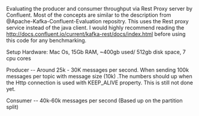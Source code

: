 Evaluating the producer and consumer throughput via Rest Proxy server by Confluent. Most of the concepts are similar to the description from @Apache-Kafka-Confluent-Evaluation repositry. This uses the Rest proxy service instead of the java client. I would highly recommend reading the http://docs.confluent.io/current/kafka-rest/docs/index.html before using this code for any benchmarking.

Setup
Hardware: Mac Os, 15Gb RAM, ~400gb used/ 512gb disk space, 7 cpu cores 

Producer -- Around 25k - 30K messages per second. When sending 100k messages per topic with message size (10k) .The numbers should up when the Http connection is used with KEEP_ALIVE property. This is still not done yet.

Consumer -- 40k-60k messages per second (Based up on the partition split)
